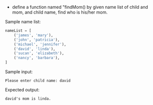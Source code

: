 * define a function named "findMom() by given name list of child and mom, and child name, find who is his/her mom.

Sample name list:
```py
nameList = [
    ('james', 'mary'),
    ('john', 'patricia'),
    ('michael', 'jennifer'),
    ('david', 'linda'),
    ('sucan', 'elizabeth'),
    ('nancy', 'barbara'),
]
```
Sample input:

```input
Please enter child name: david
```

Expected output:

```output
david's mom is linda.
```

